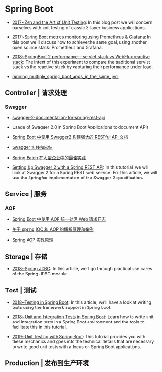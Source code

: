 # Spring Boot

- [2017~Zen and the Art of Unit Testing](http://marcin-chwedczuk.github.io/zen-and-the-art-of-unit-testing): In this blog post we will concern ourselves with unit testing of classic 3-layer business applications.

- [2017~Spring Boot metrics monitoring using Prometheus & Grafana](https://parg.co/UV0): In this post we'll discuss how to achieve the same goal, using another open source stack: Prometheus and Grafana.

- [2018~SpringBoot 2 performance — servlet stack vs WebFlux reactive stack](https://parg.co/U7O): The intent of this experiment to compare the traditional servlet stack vs the reactive stack by capturing their performance under load.

- [running_multiple_spring_boot_apps_in_the_same_jvm](http://davidtanzer.net/running_multiple_spring_boot_apps_in_the_same_jvm)

## Controller | 请求处理

### Swagger

- [swagger-2-documentation-for-spring-rest-api](http://www.baeldung.com/swagger-2-documentation-for-spring-rest-api)

- [Usage of Swagger 2.0 in Spring Boot Applications to document APIs](http://heidloff.net/article/usage-of-swagger-2-0-in-spring-boot-applications-to-document-apis/)

- [Spring Boot 中使用 Swagger2 构建强大的 RESTful API 文档](http://blog.didispace.com/springbootswagger2/)

- [Swagger 实践和总结](http://blog.sina.com.cn/s/blog_72ef7bea0102vpu7.html)

- [Spring Batch 在大型企业中的最佳实践](http://insights.thoughtworkers.org/spring-batch-best-practices/)

- [Setting Up Swagger 2 with a Spring REST API](http://www.baeldung.com/swagger-2-documentation-for-spring-rest-api): In this tutorial, we will look at Swagger 2 for a Spring REST web service. For this article, we will use the Springfox implementation of the Swagger 2 specification.

## Service | 服务

### AOP

- [Spring Boot 中使用 AOP 统一处理 Web 请求日志](http://blog.didispace.com/springbootaoplog/)

- [关于 spring,IOC 和 AOP 的解析原理和举例](http://blog.sina.com.cn/s/blog_624a352c0101fo9j.html)

- [Spring AOP 实现原理](http://blog.csdn.net/moreevan/article/details/11977115)

## Storage | 存储

- [2018~Spring JDBC](https://www.baeldung.com/spring-jdbc-jdbctemplate): In this article, we’ll go through practical use cases of the Spring JDBC module.

## Test | 测试

- [2018~Testing in Spring Boot](https://www.baeldung.com/spring-boot-testing): In this article, we’ll have a look at writing tests using the framework support in Spring Boot.

- [2018~Unit and Integration Tests in Spring Boot](https://dzone.com/articles/unit-and-integration-tests-in-spring-boot-2): Learn how to write unit and integration tests in a Spring Boot environment and the tools to facilitate this in this tutorial.

- [2019~Unit Testing with Spring Boot](https://reflectoring.io/unit-testing-spring-boot/): This tutorial provides you with these mechanics and goes into the technical details that are necessary to write good unit tests with a focus on Spring Boot applications.

## Production | 发布到生产环境
